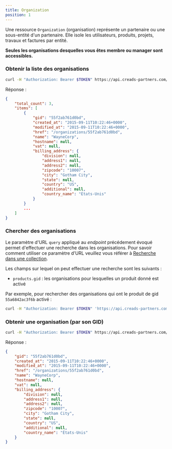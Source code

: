 ```yaml
---
title: Organization
position: 1
---
```


Une ressource `Organization` (organisation) représente un partenaire ou une sous-entité d'un partenaire. Elle isole les utilisateurs, produits, projets, travaux et factures par entité.

**Seules les organisations desquelles vous êtes membre ou manager sont accessibles.**

### Obtenir la liste des organisations

~~~ bash
curl -H "Authorization: Bearer $TOKEN" https://api.creads-partners.com/v1/organizations
~~~

Réponse :
~~~ json
{
    "total_count": 3,
    "items": [
        {
            "gid": "55f2ab761d0bd",
            "created_at": "2015-09-11T10:22:46+0000",
            "modified_at": "2015-09-11T10:22:46+0000",
            "href": "/organizations/55f2ab761d0bd",
            "name": "WayneCorp",
            "hostname": null,
            "vat": null,
            "billing_address": {
                "division": null,
                "address1": null,
                "address2": null,
                "zipcode": "10007",
                "city": "Gotham City",
                "state": null,
                "country": "US",
                "additional": null,
                "country_name": "États-Unis"
            }
        }
        ...
    ]
}
~~~

### Chercher des organisations

Le paramètre d'URL `query` appliqué au *endpoint* précédement évoqué permet d'effectuer une recherche dans les organisations. Pour savoir comment utiliser ce paramètre d'URL veuillez vous référer à [Recherche dans une collection](#overviewcollections).

Les champs sur lequel on peut effectuer une recherche sont les suivants :

 * `products.gid` : les organisations pour lesquelles un produit donné est activé

Par exemple, pour rechercher des organisations qui ont le produit de gid `55a6842ac3f6b` activé :
~~~ sh
curl -H "Authorization: Bearer $TOKEN" 'https://api.creads-partners.com/v1/organizations?query=\["products.gid","==","55a6842ac3f6b"\]'
~~~

### Obtenir une organisation (par son GID)

~~~ sh
curl -H "Authorization: Bearer $TOKEN" https://api.creads-partners.com/v1/organizations/55f2ab761d0bd
~~~

Réponse :
~~~ json
{
    "gid": "55f2ab761d0bd",
    "created_at": "2015-09-11T10:22:46+0000",
    "modified_at": "2015-09-11T10:22:46+0000",
    "href": "/organizations/55f2ab761d0bd",
    "name": "WayneCorp",
    "hostname": null,
    "vat": null,
    "billing_address": {
        "division": null,
        "address1": null,
        "address2": null,
        "zipcode": "10007",
        "city": "Gotham City",
        "state": null,
        "country": "US",
        "additional": null,
        "country_name": "États-Unis"
    }
}
~~~
